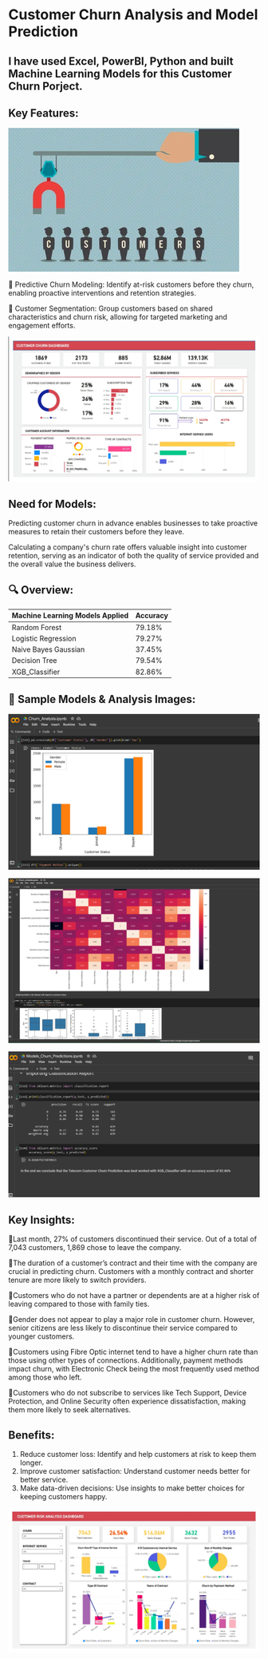 # **Customer Churn Analysis and Model Prediction**

## I have used Excel, PowerBI, Python and built Machine Learning Models for this Customer Churn Porject.

## **Key Features:**

![Customers](https://github.com/Abishek1452/Customer_Churn1/blob/main/Analysis%20&%20Models/customers.webp?raw=true)

📌 Predictive Churn Modeling: Identify at-risk customers before they churn, enabling proactive interventions and retention strategies.

📌 Customer Segmentation: Group customers based on shared characteristics and churn risk, allowing for targeted marketing and engagement efforts.

![Customer Churn](https://github.com/Abishek1452/Customer_Churn1/blob/main/Dashboards/Customer_Churn_Dashboard.jpeg?raw=true)

## Need for Models:

Predicting customer churn in advance enables businesses to take proactive measures to retain their customers before they leave.

Calculating a company's churn rate offers valuable insight into customer retention, serving as an indicator of both the quality of service provided and the overall value the business delivers.

## 🔍 Overview:

| Machine Learning Models Applied            | Accuracy |
| ----------------- | ------------------------------------------------------------------ |
| Random Forest | 79.18% |
| Logistic Regression | 79.27% |
| Naive Bayes Gaussian | 37.45% |
| Decision Tree | 79.54% |
| XGB_Classifier | 82.86% |

## 📸 Sample Models & Analysis Images:

![Image 1](https://github.com/Abishek1452/Customer_Churn1/blob/main/Analysis%20&%20Models/Analysis_Preview1.png?raw=true)

![Image 2](https://github.com/Abishek1452/Customer_Churn1/blob/main/Analysis%20&%20Models/Analysis_Preview2.png?raw=true)

![Image 3](https://github.com/Abishek1452/Customer_Churn1/blob/main/Analysis%20&%20Models/Models_sample.png?raw=true)

## Key Insights:
📌Last month, 27% of customers discontinued their service. Out of a total of 7,043 customers, 1,869 chose to leave the company.

📌The duration of a customer’s contract and their time with the company are crucial in predicting churn. Customers with a monthly contract and shorter tenure are more likely to switch providers.

📌Customers who do not have a partner or dependents are at a higher risk of leaving compared to those with family ties.

📌Gender does not appear to play a major role in customer churn. However, senior citizens are less likely to discontinue their service compared to younger customers.

📌Customers using Fibre Optic internet tend to have a higher churn rate than those using other types of connections. Additionally, payment methods impact churn, with Electronic Check being the most frequently used method among those who left.

📌Customers who do not subscribe to services like Tech Support, Device Protection, and Online Security often experience dissatisfaction, making them more likely to seek alternatives.

## **Benefits:**
1. Reduce customer loss: Identify and help customers at risk to keep them longer.
2. Improve customer satisfaction: Understand customer needs better for better service.
3. Make data-driven decisions: Use insights to make better choices for keeping customers happy.

![Customer Risk Analysis](https://github.com/Abishek1452/Customer_Churn1/blob/main/Dashboards/Customer_Risk_Analysis.jpeg?raw=true)



